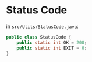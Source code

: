 # Status Code

in `src/Utils/StatusCode.java`:

```java
public class StatusCode {
    public static int OK = 200;
    public static int EXIT = 0;
}
```

